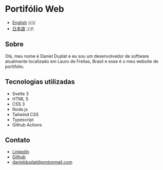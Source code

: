 # Portifólio Web

- [English](README.md) :us:
- [日本語](JAPANESE.md) :jp:

## Sobre

Olá, meu nome é Daniel Duplat e eu sou um desenvolvedor
de software atualmente localizado em Lauro de Freitas,
Brasil e esse é o meu website de portifolio.

## Tecnologias utilizadas

- Svelte 3
- HTML 5
- CSS 3
- Node.js
- Tailwind CSS
- Typescript
- Github Actions

## Contato

- [Linkedin](www.linkedin.com/in/danielduplat)
- [Github](https://github.com/ddaniel1912)
- danielduplat@protonmail.com